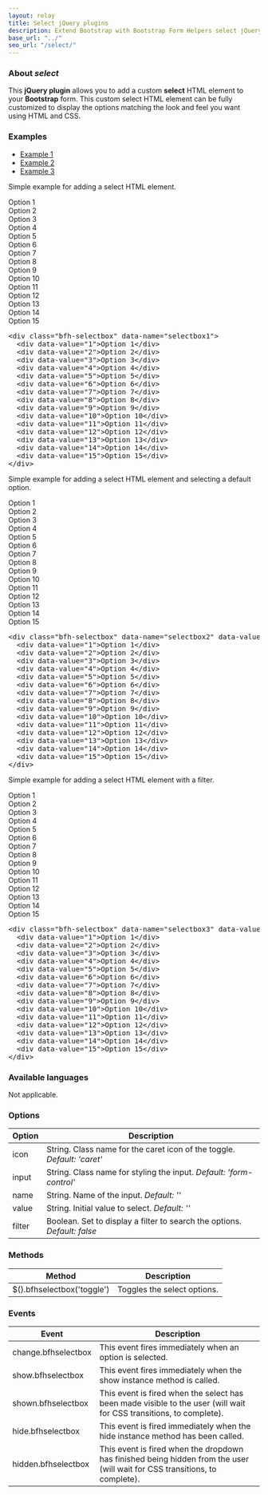 ```yaml
---
layout: relay
title: Select jQuery plugins
description: Extend Bootstrap with Bootstrap Form Helpers select jQuery plugins.
base_url: "../"
seo_url: "/select/"
---
```


### About *select*

This **jQuery plugin** allows you to add a custom **select** HTML element to your **Bootstrap** form.
This custom select HTML element can be fully customized to display the options matching
the look and feel you want using HTML and CSS.


### Examples

<ul id="example-tab" class="nav nav-tabs">
  <li class="active">
    <a href="#example1" data-toggle="tab">Example 1</a>
  </li>
  <li>
    <a href="#example2" data-toggle="tab">Example 2</a>
  </li>
  <li>
    <a href="#example3" data-toggle="tab">Example 3</a>
  </li>
</ul>
<div id="example-content" class="tab-content">
  <div class="tab-pane fade in active" id="example1">
    <form class="example form-inline">
      <p>Simple example for adding a select HTML element.</p>
      <div class="bfh-selectbox" data-name="selectbox1">
        <div data-value="1">Option 1</div>
        <div data-value="2">Option 2</div>
        <div data-value="3">Option 3</div>
        <div data-value="4">Option 4</div>
        <div data-value="5">Option 5</div>
        <div data-value="6">Option 6</div>
        <div data-value="7">Option 7</div>
        <div data-value="8">Option 8</div>
        <div data-value="9">Option 9</div>
        <div data-value="10">Option 10</div>
        <div data-value="11">Option 11</div>
        <div data-value="12">Option 12</div>
        <div data-value="13">Option 13</div>
        <div data-value="14">Option 14</div>
        <div data-value="15">Option 15</div>
      </div>
    </form>
    <pre class="prettyprint">&lt;div class="bfh-selectbox" data-name="selectbox1"&gt;
  &lt;div data-value="1"&gt;Option 1&lt;/div&gt;
  &lt;div data-value="2"&gt;Option 2&lt;/div&gt;
  &lt;div data-value="3"&gt;Option 3&lt;/div&gt;
  &lt;div data-value="4"&gt;Option 4&lt;/div&gt;
  &lt;div data-value="5"&gt;Option 5&lt;/div&gt;
  &lt;div data-value="6"&gt;Option 6&lt;/div&gt;
  &lt;div data-value="7"&gt;Option 7&lt;/div&gt;
  &lt;div data-value="8"&gt;Option 8&lt;/div&gt;
  &lt;div data-value="9"&gt;Option 9&lt;/div&gt;
  &lt;div data-value="10"&gt;Option 10&lt;/div&gt;
  &lt;div data-value="11"&gt;Option 11&lt;/div&gt;
  &lt;div data-value="12"&gt;Option 12&lt;/div&gt;
  &lt;div data-value="13"&gt;Option 13&lt;/div&gt;
  &lt;div data-value="14"&gt;Option 14&lt;/div&gt;
  &lt;div data-value="15"&gt;Option 15&lt;/div&gt;
&lt;/div&gt;</pre>
  </div>
  <div class="tab-pane fade" id="example2">
    <form class="example form-inline">
      <p>Simple example for adding a select HTML element and selecting a default option.</p>
      <div class="bfh-selectbox" data-name="selectbox2" data-value="12">
        <div data-value="1">Option 1</div>
        <div data-value="2">Option 2</div>
        <div data-value="3">Option 3</div>
        <div data-value="4">Option 4</div>
        <div data-value="5">Option 5</div>
        <div data-value="6">Option 6</div>
        <div data-value="7">Option 7</div>
        <div data-value="8">Option 8</div>
        <div data-value="9">Option 9</div>
        <div data-value="10">Option 10</div>
        <div data-value="11">Option 11</div>
        <div data-value="12">Option 12</div>
        <div data-value="13">Option 13</div>
        <div data-value="14">Option 14</div>
        <div data-value="15">Option 15</div>
      </div>
    </form>
    <pre class="prettyprint">&lt;div class="bfh-selectbox" data-name="selectbox2" data-value="12"&gt;
  &lt;div data-value="1"&gt;Option 1&lt;/div&gt;
  &lt;div data-value="2"&gt;Option 2&lt;/div&gt;
  &lt;div data-value="3"&gt;Option 3&lt;/div&gt;
  &lt;div data-value="4"&gt;Option 4&lt;/div&gt;
  &lt;div data-value="5"&gt;Option 5&lt;/div&gt;
  &lt;div data-value="6"&gt;Option 6&lt;/div&gt;
  &lt;div data-value="7"&gt;Option 7&lt;/div&gt;
  &lt;div data-value="8"&gt;Option 8&lt;/div&gt;
  &lt;div data-value="9"&gt;Option 9&lt;/div&gt;
  &lt;div data-value="10"&gt;Option 10&lt;/div&gt;
  &lt;div data-value="11"&gt;Option 11&lt;/div&gt;
  &lt;div data-value="12"&gt;Option 12&lt;/div&gt;
  &lt;div data-value="13"&gt;Option 13&lt;/div&gt;
  &lt;div data-value="14"&gt;Option 14&lt;/div&gt;
  &lt;div data-value="15"&gt;Option 15&lt;/div&gt;
&lt;/div&gt;</pre>
  </div>
  <div class="tab-pane fade" id="example3">
    <form class="example form-inline">
      <p>Simple example for adding a select HTML element with a filter.</p>
      <div class="bfh-selectbox" data-name="selectbox3" data-value="12" data-filter="true">
        <div data-value="1">Option 1</div>
        <div data-value="2">Option 2</div>
        <div data-value="3">Option 3</div>
        <div data-value="4">Option 4</div>
        <div data-value="5">Option 5</div>
        <div data-value="6">Option 6</div>
        <div data-value="7">Option 7</div>
        <div data-value="8">Option 8</div>
        <div data-value="9">Option 9</div>
        <div data-value="10">Option 10</div>
        <div data-value="11">Option 11</div>
        <div data-value="12">Option 12</div>
        <div data-value="13">Option 13</div>
        <div data-value="14">Option 14</div>
        <div data-value="15">Option 15</div>
      </div>
    </form>
    <pre class="prettyprint">&lt;div class="bfh-selectbox" data-name="selectbox3" data-value="12" data-filter="true"&gt;
  &lt;div data-value="1"&gt;Option 1&lt;/div&gt;
  &lt;div data-value="2"&gt;Option 2&lt;/div&gt;
  &lt;div data-value="3"&gt;Option 3&lt;/div&gt;
  &lt;div data-value="4"&gt;Option 4&lt;/div&gt;
  &lt;div data-value="5"&gt;Option 5&lt;/div&gt;
  &lt;div data-value="6"&gt;Option 6&lt;/div&gt;
  &lt;div data-value="7"&gt;Option 7&lt;/div&gt;
  &lt;div data-value="8"&gt;Option 8&lt;/div&gt;
  &lt;div data-value="9"&gt;Option 9&lt;/div&gt;
  &lt;div data-value="10"&gt;Option 10&lt;/div&gt;
  &lt;div data-value="11"&gt;Option 11&lt;/div&gt;
  &lt;div data-value="12"&gt;Option 12&lt;/div&gt;
  &lt;div data-value="13"&gt;Option 13&lt;/div&gt;
  &lt;div data-value="14"&gt;Option 14&lt;/div&gt;
  &lt;div data-value="15"&gt;Option 15&lt;/div&gt;
&lt;/div&gt;</pre>
  </div>
</div>


### Available languages

Not applicable.


### Options
    
<table class="table table-striped">
  <thead>
    <tr>
      <th>Option</th>
      <th>Description</th>
    </tr>
  </thead>
  <tbody>
    <tr>
      <td>icon</td>
      <td>String. Class name for the caret icon of the toggle. <em>Default: 'caret'</em></td>
    </tr>
    <tr>
      <td>input</td>
      <td>String. Class name for styling the input. <em>Default: 'form-control'</em></td>
    </tr>
    <tr>
      <td>name</td>
      <td>String. Name of the input. <em>Default: ''</em></td>
    </tr>
    <tr>
      <td>value</td>
      <td>String. Initial value to select. <em>Default: ''</em></td>
    </tr>
    <tr>
      <td>filter</td>
      <td>Boolean. Set to display a filter to search the options. <em>Default: false</em></td>
    </tr>
  </tbody>
</table>


### Methods

<table class="table table-striped">
  <thead>
    <tr>
      <th>Method</th>
      <th>Description</th>
    </tr>
  </thead>
  <tbody>
    <tr>
      <td>$().bfhselectbox('toggle')</td>
      <td>Toggles the select options.</td>
    </tr>
  </tbody>
</table>


### Events

<table class="table table-striped">
  <thead>
    <tr>
      <th>Event</th>
      <th>Description</th>
    </tr>
  </thead>
  <tbody>
    <tr>
      <td>change.bfhselectbox</td>
      <td>This event fires immediately when an option is selected.</td>
    </tr>
    <tr>
      <td>show.bfhselectbox</td>
      <td>This event fires immediately when the show instance method is called.</td>
    </tr>
    <tr>
      <td>shown.bfhselectbox</td>
      <td>This event is fired when the select has been made visible to the user (will wait for CSS transitions, to complete).</td>
    </tr>
    <tr>
      <td>hide.bfhselectbox</td>
      <td>This event is fired immediately when the hide instance method has been called.</td>
    </tr>
    <tr>
      <td>hidden.bfhselectbox</td>
      <td>This event is fired when the dropdown has finished being hidden from the user (will wait for CSS transitions, to complete).</td>
    </tr>
  </tbody>
</table>
